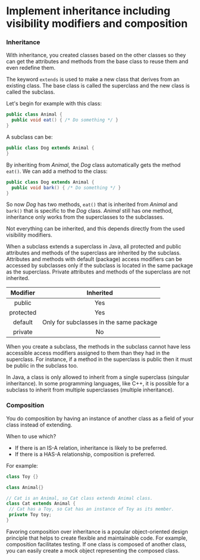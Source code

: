 # Implement inheritance including visibility modifiers and composition

### Inheritance
With inheritance, you created classes based on the other classes so they can get the attributes and methods from the base class to reuse them and even redefine them.

The keyword `extends` is used to make a new class that derives from an existing class. The base class is called the superclass and the new class is called the subclass.

Let's begin for example with this class:
````java
public class Animal {
  public void eat() { /* Do something */ }
}
````
A subclass can be:
````java
public class Dog extends Animal {
}
````
By inheriting from *Animal*, the *Dog* class automatically gets the method `eat()`. We can add a method to the class:
````java
public class Dog extends Animal {
  public void bark() { /* Do something */ }
}
````
So now *Dog* has two methods, `eat()` that is inherited from *Animal* and `bark()` that is specific to the *Dog* class. *Animal* still has one method, inheritance only works from the superclasses to the subclasses.

Not everything can be inherited, and this depends directly from the used visibility modifiers.

When a subclass extends a superclass in Java, all protected and public attributes and methods of the superclass are inherited by the subclass. Attributes and methods with default (package) access modifiers can be accessed by subclasses only if the subclass is located in the same package as the superclass. Private attributes and methods of the superclass are not inherited.

| Modifier | Inherited |
| :----------------: |:------------:|
| public | Yes |
| protected | Yes |
| default | Only for subclasses in the same package |
| private | No |

When you create a subclass, the methods in the subclass cannot have less accessible access modifiers assigned to them than they had in the superclass. For instance, if a method in the superclass is public then it must be public in the subclass too.

In Java, a class is only allowed to inherit from a single superclass (singular inheritance). In some programming languages, like C++, it is possible for a subclass to inherit from multiple superclasses (multiple inheritance).

### Composition
You do composition by having an instance of another class as a field of your class instead of extending.

When to use which?
* If there is an IS-A relation, inheritance is likely to be preferred.
* If there is a HAS-A relationship, composition is preferred.

For example:
````java
class Toy {} 

class Animal{} 

// Cat is an Animal, so Cat class extends Animal class.
class Cat extends Animal { 
 // Cat has a Toy, so Cat has an instance of Toy as its member.
 private Toy toy; 
}
````

Favoring composition over inheritance is a popular object-oriented design principle that helps to create flexible and maintainable code. For example, composition facilitates testing. If one class is composed of another class, you can easily create a mock object representing the composed class.
